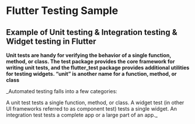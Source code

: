 # Flutter Testing Sample 
## Example of Unit testing & Integration testing & Widget testing in Flutter

**Unit tests are handy for verifying the behavior of a single function, method, or class. 
The test package provides the core framework for writing unit tests, and the flutter_test package provides additional utilities for testing widgets.
“unit” is another name for a function, method, or class**


_Automated testing falls into a few categories:

A unit test tests a single function, method, or class.
A widget test (in other UI frameworks referred to as component test) tests a single widget.
An integration test tests a complete app or a large part of an app._
